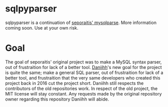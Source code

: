 sqlpyparser
===========
sqlpyparser is a continuation of [seporaitis' mysqlparse](https://github.com/seporaitis/mysqlparse). More information coming soon. Use at your own risk.

Goal
====
The goal of seporaitis' original project was to make a MySQL syntax parser, out of frustraition for lack of a better tool. [Daniihh](https://github.com/Daniihh)'s new goal for the project is quite the same; make a general SQL parser, out of frustraition for lack of a better tool, and frustraition that the very same developers who created this project back in 2016 cut the project short. Daniihh still respects the contributors of the old repositories work.
In respect of the old project, the MIT license will stay constant. Any requests made by the original repository owner regarding this repository Daniihh will abide.
